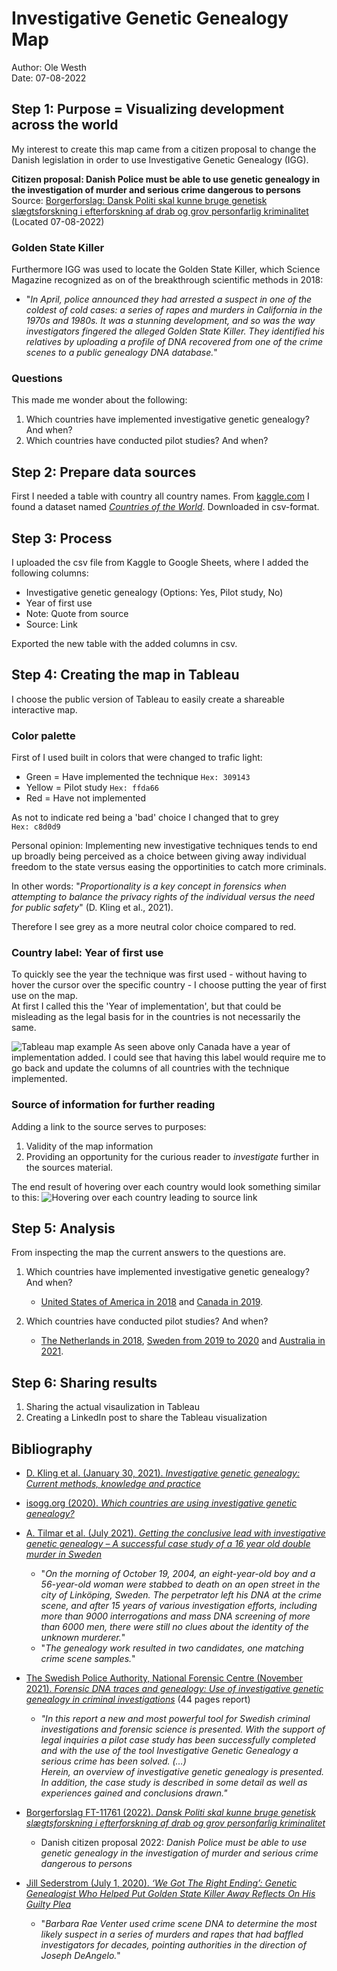 # Investigative Genetic Genealogy Map
Author: Ole Westh  
Date: 07-08-2022  

## Step 1: Purpose = Visualizing development across the world
My interest to create this map came from a citizen proposal to change the Danish legislation in order to use Investigative Genetic Genealogy (IGG).

**Citizen proposal: Danish Police must be able to use genetic genealogy in the investigation of murder and serious crime dangerous to persons**
Source: [Borgerforslag: Dansk Politi skal kunne bruge genetisk slægtsforskning i efterforskning af drab og grov personfarlig kriminalitet](https://www.borgerforslag.dk/se-og-stoet-forslag/?Id=FT-11761) (Located 07-08-2022)

### Golden State Killer
Furthermore IGG was used to locate the Golden State Killer, which Science Magazine recognized as on of the breakthrough scientific methods in 2018:
* "*In April, police announced they had arrested a suspect in one of the coldest of cold cases: a series of rapes and murders in California in the 1970s and 1980s. It was a stunning development, and so was the way investigators fingered the alleged Golden State Killer. They identified his relatives by uploading a profile of DNA recovered from one of the crime scenes to a public genealogy DNA database.*"

### Questions
This made me wonder about the following:
1. Which countries have implemented investigative genetic genealogy? And when?
2. Which countries have conducted pilot studies? And when?


## Step 2: Prepare data sources
First I needed a table with country all country names. From [kaggle.com](https://www.kaggle.com) I found a dataset named [*Countries of the World*](https://www.kaggle.com/datasets/fernandol/countries-of-the-world). Downloaded in csv-format.

## Step 3: Process 
I uploaded the csv file from Kaggle to Google Sheets, where I added the following columns:

- Investigative genetic genealogy (Options: Yes, Pilot study, No)
- Year of first use
- Note: Quote from source
- Source: Link


Exported the new table with the added columns in csv.

## Step 4: Creating the map in Tableau
I choose the public version of Tableau to easily create a shareable interactive map.

### Color palette
First of I used built in colors that were changed to trafic light:  
- Green = Have implemented the technique ```Hex: 309143```
- Yellow = Pilot study ```Hex: ffda66```
- Red = Have not implemented

As not to indicate red being a 'bad' choice I changed that to grey  
```Hex: c8d0d9```

Personal opinion: Implementing new investigative techniques tends to end up broadly being perceived as a choice between giving away individual freedom to the state versus easing the opportinities to catch more criminals. 

In other words: "*Proportionality is a key concept in forensics when attempting to balance the privacy rights of the individual versus the need for public safety*" (D. Kling et al., 2021).

Therefore I see grey as a more neutral color choice compared to red. 

### Country label: Year of first use
To quickly see the year the technique was first used - without having to hover the cursor over the specific country - I choose putting the year of first use on the map.  
At first I called this the 'Year of implementation', but that could be misleading as the legal basis for in the countries is not necessarily the same.

![ Tableau map example](/color_palette.png "Color palette example")
As seen above only Canada have a year of implementation added. I could see that having this label would require me to go back and update the columns of all countries with the technique implemented.

### Source of information for further reading
Adding a link to the source serves to purposes:
1. Validity of the map information
2. Providing an opportunity for the curious reader to *investigate* further in the sources material.

The end result of hovering over each country would look something similar to this:
![Hovering over each country leading to source link](/hovering_source_link.png "hovering source link") 

## Step 5: Analysis
From inspecting the map the current answers to the questions are.

1. Which countries have implemented investigative genetic genealogy? And when?
   * [United States of America in 2018](https://vis.sciencemag.org/breakthrough2018/finalists/#forensic-genealogy) and [Canada in 2019](https://isogg.org/wiki/Investigative_genetic_genealogy_FAQs#Which_countries_are_using_investigative_genetic_genealogy.3F).

2. Which countries have conducted pilot studies? And when?
   * [The Netherlands in 2018](https://www.forensicinstitute.nl/news/news/2018/01/29/netherlands%E2%80%99-largest-ever-familial-dna-investigation), [Sweden from 2019 to 2020](https://polisen.se/siteassets/dokument/forensik/forensic-dna-traces-and-genealogy.pdf/download?v=e31330453befc3ad03b222eb546c79b2) and [Australia in 2021](https://www.monash.edu/medicine/news/latest/2021-articles/forensic-scientists-identify-long-term-jane-and-john-does-in-australian-first).


## Step 6: Sharing results
1. Sharing the actual visaulization in Tableau
2. Creating a LinkedIn post to share the Tableau visualization


## Bibliography
- [D. Kling et al. (January 30, 2021). *Investigative genetic genealogy: Current methods, knowledge and practice*](https://doi.org/10.1016/j.fsigen.2021.102474)


- [isogg.org (2020). *Which countries are using investigative genetic genealogy?*
](https://isogg.org/wiki/Investigative_genetic_genealogy_FAQs#Which_countries_are_using_investigative_genetic_genealogy.3F)

- [A. Tilmar et al. (July 2021). *Getting the conclusive lead with investigative genetic genealogy – A successful case study of a 16 year old double murder in Sweden*](https://www.sciencedirect.com/science/article/pii/S1872497321000636)
  * "*On the morning of October 19, 2004, an eight-year-old boy and a 56-year-old woman were stabbed to death on an open street in the city of Linköping, Sweden. The perpetrator left his DNA at the crime scene, and after 15 years of various investigation efforts, including more than 9000 interrogations and mass DNA screening of more than 6000 men, there were still no clues about the identity of the unknown murderer.*"
  * "*The genealogy work resulted in two candidates, one matching crime scene samples.*"

- [The Swedish Police Authority, National Forensic Centre (November 2021). *Forensic DNA traces and genealogy: Use of investigative genetic genealogy in criminal investigations*](https://polisen.se/siteassets/dokument/forensik/forensic-dna-traces-and-genealogy.pdf/download?v=e31330453befc3ad03b222eb546c79b2) (44 pages report)
  * *"In this report a new and most powerful tool for Swedish criminal investigations and forensic science is presented. With the support of legal inquiries a pilot case study has been successfully completed and with the use of the tool Investigative Genetic Genealogy a serious crime has been solved. (…)  
  Herein, an overview of investigative genetic genealogy is presented. In addition, the case study is described in some detail as well as experiences gained and conclusions drawn."* 
  
- [Borgerforslag FT-11761 (2022). *Dansk Politi skal kunne bruge genetisk slægtsforskning i efterforskning af drab og grov personfarlig kriminalitet*](https://www.borgerforslag.dk/se-og-stoet-forslag/?Id=FT-11761)
  * Danish citizen proposal 2022: *Danish Police must be able to use genetic genealogy in the investigation of murder and serious crime dangerous to persons*  

- [Jill Sederstrom (July 1, 2020). *‘We Got The Right Ending’: Genetic Genealogist Who Helped Put Golden State Killer Away Reflects On His Guilty Plea*](https://www.oxygen.com/crime-news/barbara-rae-vente-reacts-to-golden-state-killer-joseph-deangelos-guilty-plea)  
    * "*Barbara Rae Venter used crime scene DNA to determine the most likely suspect in a series of murders and rapes that had baffled investigators for decades, pointing authorities in the direction of Joseph DeAngelo.*"
